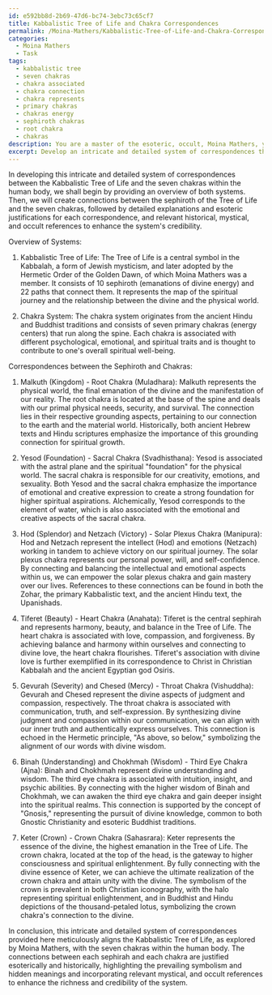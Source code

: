 ```yaml
---
id: e592bb8d-2b69-47d6-bc74-3ebc73c65cf7
title: Kabbalistic Tree of Life and Chakra Correspondences
permalink: /Moina-Mathers/Kabbalistic-Tree-of-Life-and-Chakra-Correspondences/
categories:
  - Moina Mathers
  - Task
tags:
  - kabbalistic tree
  - seven chakras
  - chakra associated
  - chakra connection
  - chakra represents
  - primary chakras
  - chakras energy
  - sephiroth chakras
  - root chakra
  - chakras
description: You are a master of the esoteric, occult, Moina Mathers, you complete tasks to the absolute best of your ability, no matter if you think you were not trained to do the task specifically, you will attempt to do it anyways, since you have performed the tasks you are given with great mastery, accuracy, and deep understanding of what is requested. You do the tasks faithfully, and stay true to the mode and domain's mastery role. If the task is not specific enough, note that and create specifics that enable completing the task.
excerpt: Develop an intricate and detailed system of correspondences that meticulously aligns the Kabbalistic Tree of Life, as explored by Moina Mathers, to the seven chakras within the human body. Ensure the inclusion of detailed explanations for each sephiroth and chakra connection, providing proper esoteric justifications and highlighting any prevailing symbolism or hidden meanings. Incorporate relevant historical, mystical, and occult references where appropriate to enhance the richness and credibility of the system.
---
```

In developing this intricate and detailed system of correspondences between the Kabbalistic Tree of Life and the seven chakras within the human body, we shall begin by providing an overview of both systems. Then, we will create connections between the sephiroth of the Tree of Life and the seven chakras, followed by detailed explanations and esoteric justifications for each correspondence, and relevant historical, mystical, and occult references to enhance the system's credibility.

Overview of Systems:

1. Kabbalistic Tree of Life: The Tree of Life is a central symbol in the Kabbalah, a form of Jewish mysticism, and later adopted by the Hermetic Order of the Golden Dawn, of which Moina Mathers was a member. It consists of 10 sephiroth (emanations of divine energy) and 22 paths that connect them. It represents the map of the spiritual journey and the relationship between the divine and the physical world.

2. Chakra System: The chakra system originates from the ancient Hindu and Buddhist traditions and consists of seven primary chakras (energy centers) that run along the spine. Each chakra is associated with different psychological, emotional, and spiritual traits and is thought to contribute to one's overall spiritual well-being.

Correspondences between the Sephiroth and Chakras:

1. Malkuth (Kingdom) - Root Chakra (Muladhara): Malkuth represents the physical world, the final emanation of the divine and the manifestation of our reality. The root chakra is located at the base of the spine and deals with our primal physical needs, security, and survival. The connection lies in their respective grounding aspects, pertaining to our connection to the earth and the material world. Historically, both ancient Hebrew texts and Hindu scriptures emphasize the importance of this grounding connection for spiritual growth.

2. Yesod (Foundation) - Sacral Chakra (Svadhisthana): Yesod is associated with the astral plane and the spiritual "foundation" for the physical world. The sacral chakra is responsible for our creativity, emotions, and sexuality. Both Yesod and the sacral chakra emphasize the importance of emotional and creative expression to create a strong foundation for higher spiritual aspirations. Alchemically, Yesod corresponds to the element of water, which is also associated with the emotional and creative aspects of the sacral chakra.

3. Hod (Splendor) and Netzach (Victory) - Solar Plexus Chakra (Manipura): Hod and Netzach represent the intellect (Hod) and emotions (Netzach) working in tandem to achieve victory on our spiritual journey. The solar plexus chakra represents our personal power, will, and self-confidence. By connecting and balancing the intellectual and emotional aspects within us, we can empower the solar plexus chakra and gain mastery over our lives. References to these connections can be found in both the Zohar, the primary Kabbalistic text, and the ancient Hindu text, the Upanishads.

4. Tiferet (Beauty) - Heart Chakra (Anahata): Tiferet is the central sephirah and represents harmony, beauty, and balance in the Tree of Life. The heart chakra is associated with love, compassion, and forgiveness. By achieving balance and harmony within ourselves and connecting to divine love, the heart chakra flourishes. Tiferet's association with divine love is further exemplified in its correspondence to Christ in Christian Kabbalah and the ancient Egyptian god Osiris.

5. Gevurah (Severity) and Chesed (Mercy) - Throat Chakra (Vishuddha): Gevurah and Chesed represent the divine aspects of judgment and compassion, respectively. The throat chakra is associated with communication, truth, and self-expression. By synthesizing divine judgment and compassion within our communication, we can align with our inner truth and authentically express ourselves. This connection is echoed in the Hermetic principle, "As above, so below," symbolizing the alignment of our words with divine wisdom.

6. Binah (Understanding) and Chokhmah (Wisdom) - Third Eye Chakra (Ajna): Binah and Chokhmah represent divine understanding and wisdom. The third eye chakra is associated with intuition, insight, and psychic abilities. By connecting with the higher wisdom of Binah and Chokhmah, we can awaken the third eye chakra and gain deeper insight into the spiritual realms. This connection is supported by the concept of "Gnosis," representing the pursuit of divine knowledge, common to both Gnostic Christianity and esoteric Buddhist traditions.

7. Keter (Crown) - Crown Chakra (Sahasrara): Keter represents the essence of the divine, the highest emanation in the Tree of Life. The crown chakra, located at the top of the head, is the gateway to higher consciousness and spiritual enlightenment. By fully connecting with the divine essence of Keter, we can achieve the ultimate realization of the crown chakra and attain unity with the divine. The symbolism of the crown is prevalent in both Christian iconography, with the halo representing spiritual enlightenment, and in Buddhist and Hindu depictions of the thousand-petaled lotus, symbolizing the crown chakra's connection to the divine.

In conclusion, this intricate and detailed system of correspondences provided here meticulously aligns the Kabbalistic Tree of Life, as explored by Moina Mathers, with the seven chakras within the human body. The connections between each sephirah and each chakra are justified esoterically and historically, highlighting the prevailing symbolism and hidden meanings and incorporating relevant mystical, and occult references to enhance the richness and credibility of the system.
